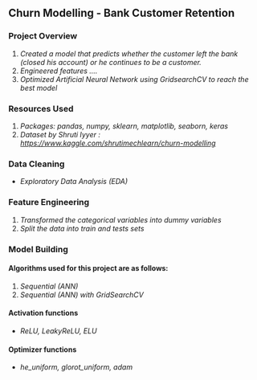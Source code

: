 ## Churn Modelling - Bank Customer Retention 
### Project Overview
1. *Created a model that predicts whether the customer left the bank (closed his account) or he continues to be a customer.*
1. *Engineered features ....*
3. *Optimized Artificial Neural Network using GridsearchCV to reach the best model*


### Resources Used
1. *Packages: pandas, numpy, sklearn, matplotlib, seaborn, keras*
1. *Dataset by Shruti Iyyer : https://www.kaggle.com/shrutimechlearn/churn-modelling*

### Data Cleaning
- *Exploratory Data Analysis (EDA)*

### Feature Engineering
1. *Transformed the categorical variables into dummy variables*
2. *Split the data into train and tests sets*

### Model Building
#### Algorithms used for this project are as follows:
1. *Sequential (ANN)*
2. *Sequential (ANN) with GridSearchCV*

#### Activation functions
- *ReLU, LeakyReLU, ELU*

#### Optimizer functions
- *he_uniform, glorot_uniform, adam*
